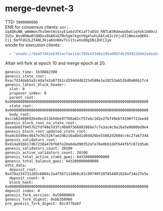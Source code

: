 # merge-devnet-3
TTD: `5000000000`  
ENR for consensus clients: `enr:-Iq4QKuNB_wHmWon7hv5HntHiSsyE1a6cUTK1aT7xDSU_hNTLW3R4mowUboCsqYoh1kN9v3ZoSu_WuvW9Aw0tQ0Dxv6GAXxQ7Nv5gmlkgnY0gmlwhLKAlv6Jc2VjcDI1NmsxoQK6S-Cii_KmfFdUJL2TANL3ksaKUnNXvTCv1tLwXs0QgIN1ZHCCIyk`    
enode for execution clients:
```yaml
  - "enode://6b457d42e6301acfae11dc785b43346e195ad0974b394922b842adea5aeb4c55b02410607ba21e4a03ba53e7656091e2f990034ce3f8bad4d0cca1c6398bdbb8@137.184.55.117:30303"
```

Altair will fork at epoch 10 and merge epoch at 20.
```
genesis_time: 1638882300
genesis_state_root: 0xac7d14deb5a3c4dafe2a873b1cd294d4d62254580e1e10253ab53bd8a86b1fc4
genesis_latest_block_header:
  slot: 0
  proposer_index: 0
  parent_root: 0x0000000000000000000000000000000000000000000000000000000000000000
  state_root: 0x0000000000000000000000000000000000000000000000000000000000000000
  body_root: 0xccb62460692be0ec813b56be97f68a82cf57abc102e27bf49ebf4190ff22eedd
genesis_block_root_no_state_root: 0xeade62f0457b2fdf48e7d3fc4b60736688286be7c7a3ac4c9a16a5e0600bd9e4
genesis_block_root_updated_state_root: 0xa4cb5d9ec4647e76c526fae2d6216a4b41d8d426be55882d260dcc6c27ab734d
genesis_validators_root: 0x914a916b17d67238a47bf60fe20a6dad90352afa76e0bb1ddf644fbfc872d5ab
genesis_validators_count: 20100
genesis_active_validators_count: 20100
genesis_total_active_stake_gwei: 643200000000000
genesis_total_balance_gwei: 643200000000000
eth1_data:
  deposit_root: 0xd70a234731285c6804c2a4f56711ddb8c82c99740f207854891028af34e27e5e
  deposit_count: 0
  block_hash: 0x0000000000000000000000000000000000000000000000000000000000000000
deposit index: 0
genesis_fork_version: 0x50000069
genesis_fork_digest: 0xbb358966
pre_genesis_fork_digest: 0xc477babf

```
